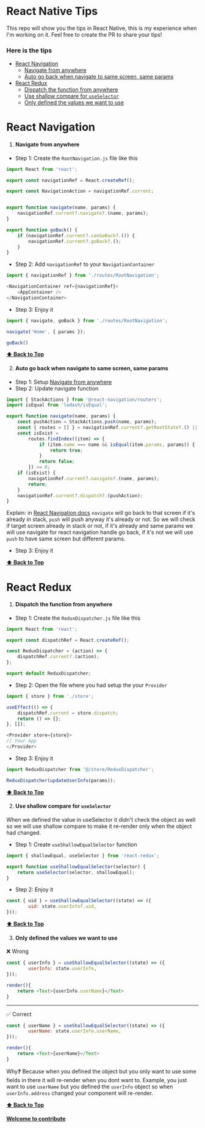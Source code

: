 # React Native Tips 

This repo will show you the tips in React Native, this is my experience when I'm working on it.
Feel free to create the PR to share your tips!


### Here is the tips

- [React Navigation](#react-navigation)
    - [Navigate from anywhere](#navigate-from-anywhere)
    - [Auto go back when navigate to same screen, same params](#auto-go-back-when-navigate-to-same-screen-same-params)
- [React Redux](#react-redux)
    - [Dispatch the function from anywhere](#dispatch-the-function-from-anywhere)
    - [Use shallow compare for `useSelector`](#use-shallow-compare-for-useSelector)
    - [Only defined the values we want to use](#only-defined-the-values-we-want-to-use)



# React Navigation
1. #### Navigate from anywhere

- Step 1: Create the `RootNavigation.js` file like this
```javascript
import React from 'react';

export const navigationRef = React.createRef();

export const NavigationAction = navigationRef.current;


export function navigate(name, params) {
    navigationRef.current?.navigate?.(name, params);
}

export function goBack() {
    if (navigationRef.current?.canGoBack?.()) {
        navigationRef.current?.goBack?.();
    }
}
```

- Step 2: Add `navigationRef` to your `NavigationContainer`
```javascript
import { navigationRef } from './routes/RootNavigation';

<NavigationContainer ref={navigationRef}>
    <AppContainer />
</NavigationContainer>
```

- Step 3: Enjoy it
```javascript
import { navigate, goBack } from './routes/RootNavigation';

navigate('Home', { params });

goBack()
```

**[⬆ Back to Top](#here-is-the-tips)**

2. #### Auto go back when navigate to same screen, same params
- Step 1: Setup [Navigate from anywhere](#navigate-from-anywhere)
- Step 2: Update navigate function
```javascript
import { StackActions } from '@react-navigation/routers';
import isEqual from 'lodash/isEqual';

export function navigate(name, params) {
    const pushAction = StackActions.push(name, params);
    const { routes = [] } = navigationRef.current?.getRootState?.() || {};
    const isExist =
        routes.findIndex((item) => {
            if (item.name === name && isEqual(item.params, params)) {
                return true;
            }
            return false;
        }) >= 0;
    if (isExist) {
        navigationRef.current?.navigate?.(name, params);
        return;
    }
    navigationRef.current?.dispatch?.(pushAction);
}
```
Explain: in [React Navigation docs](https://reactnavigation.org/docs/navigating/#summary) `navigate` will go back to that screen if it's already in stack, `push` will push anyway it's already or not. So we will check if target screen already in stack or not, if it's already and same params we will use navigate for react navigation handle go back, if it's not we will use `push` to have same screen but different params.

- Step 3: Enjoy it

**[⬆ Back to Top](#here-is-the-tips)**

# React Redux

1. #### Dispatch the function from anywhere

- Step 1: Create the `ReduxDispatcher.js` file like this
```javascript
import React from 'react';

export const dispatchRef = React.createRef();

const ReduxDispatcher = (action) => {
    dispatchRef.current?.(action);
};

export default ReduxDispatcher;
```

- Step 2: Open the file where you had setup the your `Provider` 
```javascript
import { store } from './store';

useEffect(() => {
    dispatchRef.current = store.dispatch;
    return () => {};
}, []);

<Provider store={store}>
// Your App
</Provider>
```

- Step 3: Enjoy it
```javascript
import ReduxDispatcher from '@/store/ReduxDispatcher';

ReduxDispatcher(updateUserInfo(params));
```

**[⬆ Back to Top](#here-is-the-tips)**

2. #### Use shallow compare for `useSelector`
When we defined the value in useSelector it didn't check the object as well so we will use shallow compare to make it re-render only when the object had changed.

- Step 1: Create `useShallowEqualSelector` function
```javascript
import { shallowEqual, useSelector } from 'react-redux';

export function useShallowEqualSelector(selector) {
    return useSelector(selector, shallowEqual);
}
```

- Step 2: Enjoy it

```javascript
const { uid } = useShallowEqualSelector((state) => ({
        uid: state.userInfo?.uid,
}));
```

**[⬆ Back to Top](#here-is-the-tips)**

3. #### Only defined the values we want to use

❌ Wrong
```javascript
const { userInfo } = useShallowEqualSelector((state) => ({
        userInfo: state.userInfo,
}));

render(){
    return <Text>{userInfo.userName}</Text>
}
```
----
✅ Correct
```javascript
const { userName } = useShallowEqualSelector((state) => ({
        userName: state.userInfo.userName,
}));

render(){
    return <Text>{userName}</Text>
}
```
Why❓
Because when you defined the object but you only want to use some fields in there it will re-render when you dont want to. Example, you just want to use `userName` but you defined the `userInfo` object so when `userInfo.address` changed your component will re-render.

**[⬆ Back to Top](#here-is-the-tips)**

#### [Welcome to contribute](https://github.com/minhchienwikipedia/react-native-tips/pulls)

